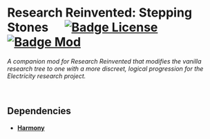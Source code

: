 
# Research Reinvented: Stepping Stones    [![Badge License]][License]   [![Badge Mod]][RimWorld]

*A companion mod for Research Reinvented that modifies the vanilla research tree to one with a more discreet, logical progression for the Electricity research project.*

<br>

## Dependencies

- **[Harmony]**

<br>


<!----------------------------------------------------------------------------->

[RimWorld]: https://store.steampowered.com/app/294100/RimWorld/
[Harmony]: https://github.com/pardeike/HarmonyRimWorld

[License]: LICENSE


<!---------------------------------{ Badges }---------------------------------->

[Badge License]: https://img.shields.io/badge/License-MIT-yellow.svg?style=for-the-badge
[Badge Mod]: https://img.shields.io/badge/Mod-RimWorld-cecece?style=for-the-badge

